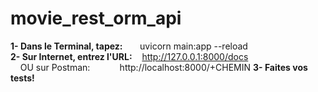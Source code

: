# movie_rest_orm_api

<b>1- Dans le Terminal, tapez:</b>&nbsp;&nbsp;&nbsp;&nbsp;&nbsp;&nbsp;&nbsp;uvicorn main:app --reload<br/>
<b>2- Sur Internet, entrez l'URL:</b>&nbsp;&nbsp;&nbsp;&nbsp;http://127.0.0.1:8000/docs<br/>
&nbsp;&nbsp;&nbsp;&nbsp;OU sur Postman:&nbsp;&nbsp;&nbsp;&nbsp;&nbsp;&nbsp;&nbsp;&nbsp;&nbsp;&nbsp;&nbsp;&nbsp;http://localhost:8000/+CHEMIN
<b>3- Faites vos tests!</b><br/>
